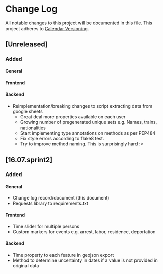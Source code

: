 # Change Log
All notable changes to this project will be documented in this file.
This project adheres to [Calendar Versioning](http://semver.org/).

## [Unreleased]
### Added
#### General
#### Frontend
#### Backend
- Reimplementation/breaking changes to script extracting data from google sheets
  - Great deal more properties available on each user
  - Growing number of pregenerated unique sets e.g. Names, trains, nationalities
  - Start implementing type annotations on methods as per PEP484
  - Fix style errors according to flake8 test.
  - Try to improve method naming. This is surprisingly hard :<

## [16.07.sprint2]
### Added
#### General
- Change log record/document (this document)
- Requests library to requirements.txt
#### Frontend
- Time slider for multiple persons
- Custom markers for events e.g. arrest, labor, residence, deportation
#### Backend
- Time property to each feature in geojson export
- Method to determine uncertainty in dates if a value is not provided in original data
